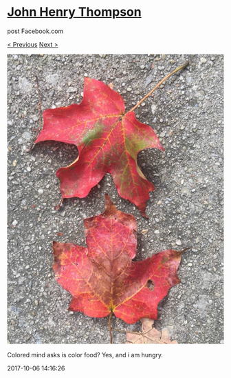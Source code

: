 # [John Henry Thompson](../README.md)
post Facebook.com

[< Previous](2017-10-06-2.md) [Next >](2017-10-06-4.md)

[![](../media/2017-10-06/Timeline-Photos-Colored-mind-asks-is-color-food-Yes-and-i-am-hun.jpg)](../README.md)

Colored mind asks is color food? Yes, and i am hungry.

2017-10-06 14:16:26